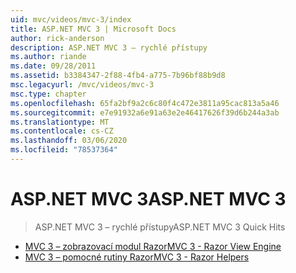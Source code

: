 ```yaml
---
uid: mvc/videos/mvc-3/index
title: ASP.NET MVC 3 | Microsoft Docs
author: rick-anderson
description: ASP.NET MVC 3 – rychlé přístupy
ms.author: riande
ms.date: 09/28/2011
ms.assetid: b3384347-2f88-4fb4-a775-7b96bf88b9d8
msc.legacyurl: /mvc/videos/mvc-3
msc.type: chapter
ms.openlocfilehash: 65fa2bf9a2c6c80f4c472e3811a95cac813a5a46
ms.sourcegitcommit: e7e91932a6e91a63e2e46417626f39d6b244a3ab
ms.translationtype: MT
ms.contentlocale: cs-CZ
ms.lasthandoff: 03/06/2020
ms.locfileid: "78537364"
---
```

# <a name="aspnet-mvc-3"></a><span data-ttu-id="bba20-103">ASP.NET MVC 3</span><span class="sxs-lookup"><span data-stu-id="bba20-103">ASP.NET MVC 3</span></span>

> <span data-ttu-id="bba20-104">ASP.NET MVC 3 – rychlé přístupy</span><span class="sxs-lookup"><span data-stu-id="bba20-104">ASP.NET MVC 3 Quick Hits</span></span>

- [<span data-ttu-id="bba20-105">MVC 3 – zobrazovací modul Razor</span><span class="sxs-lookup"><span data-stu-id="bba20-105">MVC 3 - Razor View Engine</span></span>](mvc-3-razor-view-engine.md)
- [<span data-ttu-id="bba20-106">MVC 3 – pomocné rutiny Razor</span><span class="sxs-lookup"><span data-stu-id="bba20-106">MVC 3 - Razor Helpers</span></span>](mvc-3-razor-helpers.md)
